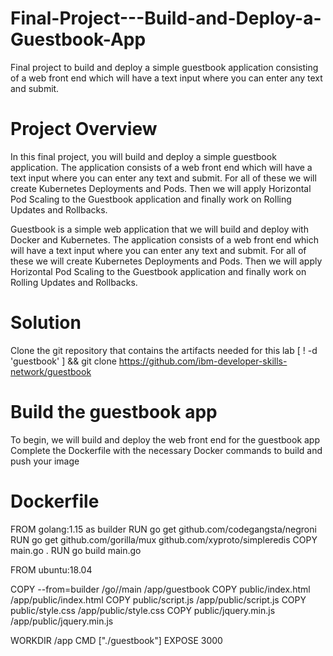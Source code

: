 # Final-Project---Build-and-Deploy-a-Guestbook-App
Final project to build and deploy a simple guestbook application consisting of a web front end which will have a text input where you can enter any text and submit.

# Project Overview
In this final project, you will build and deploy a simple guestbook application. The application consists of a web front end which will have a text input where you can enter any text and submit. For all of these we will create Kubernetes Deployments and Pods. Then we will apply Horizontal Pod Scaling to the Guestbook application and finally work on Rolling Updates and Rollbacks.

Guestbook is a simple web application that we will build and deploy with Docker and Kubernetes. The application consists of a web front end which will have a text input where you can enter any text and submit. For all of these we will create Kubernetes Deployments and Pods. Then we will apply Horizontal Pod Scaling to the Guestbook application and finally work on Rolling Updates and Rollbacks.

# Solution
Clone the git repository that contains the artifacts needed for this lab
[ ! -d 'guestbook' ] && git clone https://github.com/ibm-developer-skills-network/guestbook

# Build the guestbook app
To begin, we will build and deploy the web front end for the guestbook app
Complete the Dockerfile with the necessary Docker commands to build and push your image
# Dockerfile
 FROM golang:1.15 as builder
 RUN go get github.com/codegangsta/negroni
 RUN go get github.com/gorilla/mux github.com/xyproto/simpleredis
 COPY main.go .
 RUN go build main.go

 FROM ubuntu:18.04

 COPY --from=builder /go//main /app/guestbook
 COPY public/index.html /app/public/index.html
 COPY public/script.js /app/public/script.js
 COPY public/style.css /app/public/style.css
 COPY public/jquery.min.js /app/public/jquery.min.js

 WORKDIR /app
 CMD ["./guestbook"]
 EXPOSE 3000
